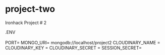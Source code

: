 # project-two
Ironhack Project # 2

.ENV
<br><br>
PORT= 
MONGO_URI= mongodb://localhost/project2
CLOUDINARY_NAME = 
CLOUDINARY_KEY = 
CLOUDINARY_SECRET = 
SESSION_SECRET= 
